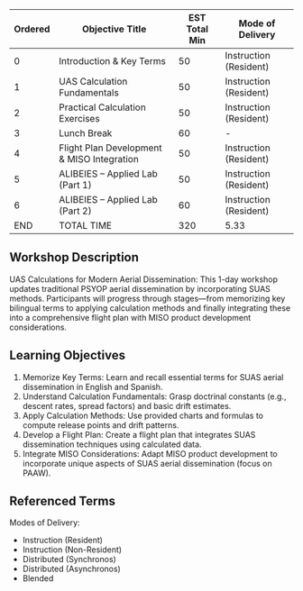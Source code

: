 | Ordered | Objective Title                   | EST Total Min | Mode of Delivery          |
| ------- | --------------------------------- | ------------- | ------------------------- |
| 0       | Introduction & Key Terms          | 50            | Instruction (Resident)    |
| 1       | UAS Calculation Fundamentals      | 50            | Instruction (Resident)    |
| 2       | Practical Calculation Exercises   | 50            | Instruction (Resident)    |
| 3       | Lunch Break                       | 60            | -                         |
| 4       | Flight Plan Development & MISO Integration | 50   | Instruction (Resident)    |
| 5       | ALIBEIES – Applied Lab (Part 1)   | 50            | Instruction (Resident)    |
| 6       | ALIBEIES – Applied Lab (Part 2)   | 60            | Instruction (Resident)    |
| END     | TOTAL TIME                        | 320           | 5.33                      |

## Workshop Description
UAS Calculations for Modern Aerial Dissemination: This 1-day workshop updates traditional PSYOP aerial dissemination by incorporating SUAS methods. Participants will progress through stages—from memorizing key bilingual terms to applying calculation methods and finally integrating these into a comprehensive flight plan with MISO product development considerations.

## Learning Objectives
1. Memorize Key Terms: Learn and recall essential terms for SUAS aerial dissemination in English and Spanish.
2. Understand Calculation Fundamentals: Grasp doctrinal constants (e.g., descent rates, spread factors) and basic drift estimates.
3. Apply Calculation Methods: Use provided charts and formulas to compute release points and drift patterns.
4. Develop a Flight Plan: Create a flight plan that integrates SUAS dissemination techniques using calculated data.
5. Integrate MISO Considerations: Adapt MISO product development to incorporate unique aspects of SUAS aerial dissemination (focus on PAAW).

## Referenced Terms
Modes of Delivery:
-  Instruction (Resident)
-  Instruction (Non-Resident)
-  Distributed (Synchronos)
-  Distributed (Asynchronos)
-  Blended
